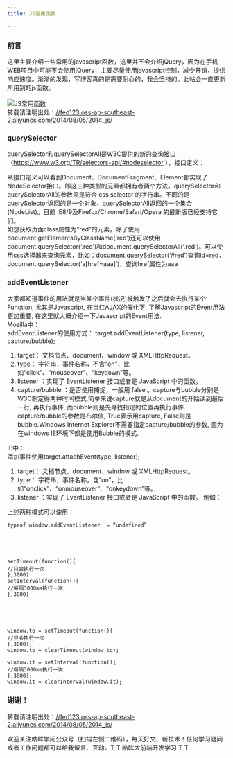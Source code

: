 ```yaml
---
title: JS常用函数

---
```

  


### [][1]前言

这里主要介绍一些常用的javascript函数，这里并不会介绍jQuery，因为在手机WEB项目中可能不会使用jQuery，主要尽量使用javascript控制，减少开销，提供响应速度。渐渐的发现，写博客真的是需要耐心的，我会坚持的。此帖会一直更新所用到的js函数。  
<a></a>  
![JS常用函数][2]  
转载请注明出处：<a href="//fed123.oss-ap-southeast-2.aliyuncs.com/2014/08/05/2014_js/" target="_blank" rel="external">//fed123.oss-ap-southeast-2.aliyuncs.com/2014/08/05/2014_js/</a>

### [][3]querySelector

querySelector和querySelectorAll是W3C提供的新的查询接口（<a href="https://www.w3.org/TR/selectors-api/#nodeselector" target="_blank" rel="external">https://www.w3.org/TR/selectors-api/#nodeselector</a> ），接口定义：

从接口定义可以看到Document、DocumentFragment、Element都实现了NodeSelector接口。即这三种类型的元素都拥有者两个方法。querySelector和querySelectorAll的参数须是符合 css selector 的字符串。不同的是querySelector返回的是一个对象，querySelectorAll返回的一个集合(NodeList)。目前 IE8/9及Firefox/Chrome/Safari/Opera 的最新版已经支持它们。  
如想获取页面class属性为”red”的元素，除了使用document.getElementsByClassName(‘red’)还可以使用document.querySelector(‘.red’)和document.querySelectorAll(‘.red’)。可以使用css选择器来查询元素，比如：document.querySelector(‘#red’)查询id=red，document.querySelector(‘a[href=aaa]’)，查询href属性为aaa

### [][4]addEventListener

大家都知道事件的用法就是当某个事件(状况)被触发了之后就会去执行某个Function, 尤其是Javascript, 在当红AJAX的催化下, 了解Javascript的Event用法更加重要, 在这里就大概介绍一下Javascript的Event用法.  
Mozilla中：  
addEventListener的使用方式： target.addEventListener(type, listener, capture/bubble);

  1. target： 文档节点、document、window 或 XMLHttpRequest。
  2. type： 字符串，事件名称，不含“on”，比如“click”、“mouseover”、“keydown”等。
  3. listener ：实现了 EventListener 接口或者是 JavaScript 中的函数。
  4. capture/bubble ：是否使用捕捉，一般用 false 。capture与bubble分别是W3C制定得两种时间模式,简单来说capture就是从document的开始读到最后一行, 再执行事件, 而bubble则是先寻找指定的位置再执行事件.  
    capture/bubble的参数是布尔值, True表示用capture, False则是bubble.Windows Internet Explorer不需要指定capture/bubble的参数, 因为在windows IE环境下都是使用Bubble的模式.  

IE中：  
添加事件使用target.attachEvent(type, listener);

  1. target： 文档节点、document、window 或 XMLHttpRequest。
  2. type： 字符串，事件名称，含“on”，比如“onclick”、“onmouseover”、“onkeydown”等。
  3. listener ：实现了 EventListener 接口或者是 JavaScript 中的函数。 例如：  

上述两种模式可以使用：  

```
typeof window.addEventListener != “undefined”





setTimeout(function(){  
//只会执行一次  
},3000)  
setInterval(function(){  
//每隔3000ms执行一次  
},3000)





window.to = setTimeout(function(){  
//只会执行一次  
},3000);  
window.to = clearTimeout(window.to);

window.it = setInterval(function(){  
//每隔3000ms执行一次  
},3000);  
window.it = clearInterval(window.it);  
```

### [][5]谢谢！

转载请注明出处：<a href="//fed123.oss-ap-southeast-2.aliyuncs.com/2014/08/05/2014_js/" target="_blank" rel="external">//fed123.oss-ap-southeast-2.aliyuncs.com/2014/08/05/2014_js/</a>

欢迎关注皓眸学问公众号（扫描左侧二维码），每天好文、新技术！任何学习疑问或者工作问题都可以给我留言、互动。T\_T 皓眸大前端开发学习 T\_T

 [1]: //fed123.oss-ap-southeast-2.aliyuncs.com/2014/08/05/2014_js/#前言 "前言"
 [2]: //fed123.oss-ap-southeast-2.aliyuncs.com/wp-content/uploads/2017/08/javascript.jpg
 [3]: //fed123.oss-ap-southeast-2.aliyuncs.com/2014/08/05/2014_js/#querySelector "querySelector"
 [4]: //fed123.oss-ap-southeast-2.aliyuncs.com/2014/08/05/2014_js/#addEventListener "addEventListener"
 [5]: //fed123.oss-ap-southeast-2.aliyuncs.com/2014/08/05/2014_js/#谢谢！ "谢谢！"
